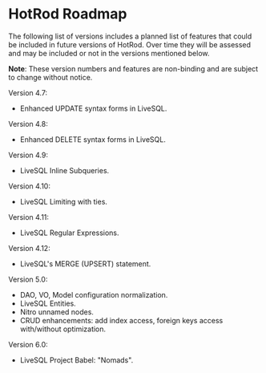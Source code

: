 # HotRod Roadmap

The following list of versions includes a planned list of features that could be included in future
versions of HotRod. Over time they will be assessed and may be included or not in the versions
mentioned below.

**Note**: These version numbers and features are non-binding and are subject to change without notice.

Version 4.7:

- Enhanced UPDATE syntax forms in LiveSQL.

Version 4.8:

- Enhanced DELETE syntax forms in LiveSQL.

Version 4.9:

- LiveSQL Inline Subqueries.

Version 4.10:

- LiveSQL Limiting with ties.

Version 4.11:

- LiveSQL Regular Expressions.

Version 4.12:

- LiveSQL's MERGE (UPSERT) statement.


Version 5.0:

- DAO, VO, Model configuration normalization.
- LiveSQL Entities.
- Nitro unnamed nodes.
- CRUD enhancements: add index access, foreign keys access with/without optimization.

Version 6.0:

- LiveSQL Project Babel: "Nomads".

